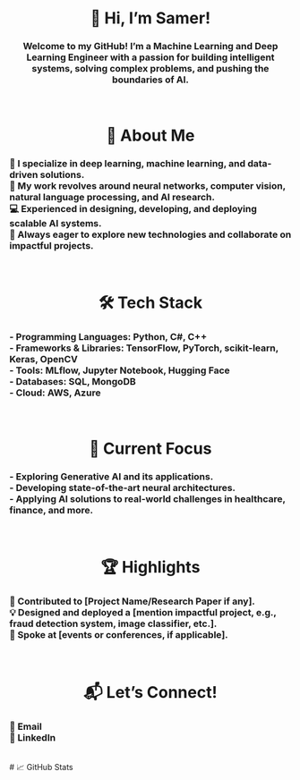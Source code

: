 <div align="center">
  <h1>👋 Hi, I’m Samer!</h1>
<h3> Welcome to my GitHub! I’m a Machine Learning and Deep Learning Engineer with a passion for building intelligent systems, solving complex problems, and pushing the boundaries of AI. </h3>
</div>
<br>
<div align="center">
  <h1> 🌟 About Me   </h1>
</div>
<h3>
🧠 I specialize in deep learning, machine learning, and data-driven solutions.<br>
🔬 My work revolves around neural networks, computer vision, natural language processing, and AI research.<br>
💻 Experienced in designing, developing, and deploying scalable AI systems.<br>
🚀 Always eager to explore new technologies and collaborate on impactful projects.<br>
</h3>
<br>
<div align="center">
  <h1> 🛠️ Tech Stack   </h1>
</div>
<h3>
<b>- Programming Languages:</b> Python, C#, C++<br>
<b>- Frameworks & Libraries:</b> TensorFlow, PyTorch, scikit-learn, Keras, OpenCV<br>
<b>- Tools:</b> MLflow, Jupyter Notebook, Hugging Face<br>
<b>- Databases:</b> SQL, MongoDB<br>
<b>- Cloud:</b> AWS, Azure<br>
</h3>
<br>
<div align="center">
  <h1> 🔭 Current Focus </h1>
</div>
<h3>
- Exploring Generative AI and its applications.<br>
- Developing state-of-the-art neural architectures.<br>
- Applying AI solutions to real-world challenges in healthcare, finance, and more.<br>
</h3>
<br>
<div align="center">
  <h1> 🏆 Highlights </h1>
</div>
<h3>
🏅 Contributed to [Project Name/Research Paper if any].<br>
💡 Designed and deployed a [mention impactful project, e.g., fraud detection system, image classifier, etc.].<br>
🎤 Spoke at [events or conferences, if applicable].<br>
</h3>
<br>
<div align="center">
  <h1> 📬 Let’s Connect! </h1>
</div>
<h3>
📩 Email<br>
💼 LinkedIn<br>
</h3>
<br>
# 📈 GitHub Stats


